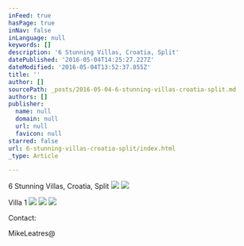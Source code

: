 ```yaml
---
inFeed: true
hasPage: true
inNav: false
inLanguage: null
keywords: []
description: '6 Stunning Villas, Croatia, Split'
datePublished: '2016-05-04T14:25:27.227Z'
dateModified: '2016-05-04T13:52:37.855Z'
title: ''
author: []
sourcePath: _posts/2016-05-04-6-stunning-villas-croatia-split.md
authors: []
publisher:
  name: null
  domain: null
  url: null
  favicon: null
starred: false
url: 6-stunning-villas-croatia-split/index.html
_type: Article

---
```

6 Stunning Villas, Croatia, Split
![](https://the-grid-user-content.s3-us-west-2.amazonaws.com/bc08af24-c5e9-4b61-8ed7-3c95606d1f6d.png)
![](https://the-grid-user-content.s3-us-west-2.amazonaws.com/89c2a280-fd45-412a-bcf1-04557989025c.png)

Villa 1
![](https://the-grid-user-content.s3-us-west-2.amazonaws.com/f8ceedd1-25df-421d-aa77-08790e4f7b07.png)
![](https://the-grid-user-content.s3-us-west-2.amazonaws.com/27281856-c0d5-481c-bb89-79e539ed00b1.png)
![](https://the-grid-user-content.s3-us-west-2.amazonaws.com/ee4cf0d5-6b03-4fad-a94b-d1bf8a57bc46.png)

Contact:

MikeLeatres@